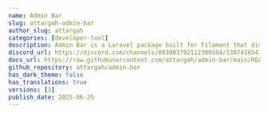 ```yaml
---
name: Admin Bar
slug: attargah-admin-bar
author_slug: attargah
categories: [developer-tool]
description: Admin Bar is a Laravel package built for Filament that displays a fixed admin bar on the frontend of your site when a user is logged in.
discord_url: https://discord.com/channels/883083792112300104/1387416541469085867
docs_url: https://raw.githubusercontent.com/attargah/admin-bar/main/README.md
github_repository: attargah/admin-bar
has_dark_theme: false
has_translations: true
versions: [3]
publish_date: 2025-06-25
---
```

